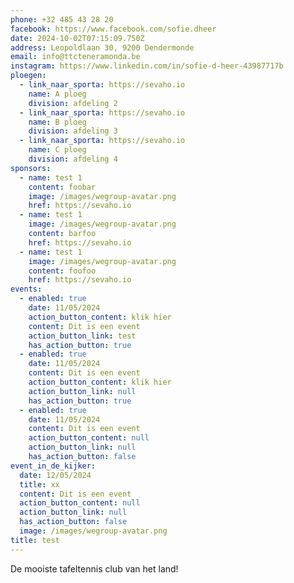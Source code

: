```yaml
---
phone: +32 485 43 28 20
facebook: https://www.facebook.com/sofie.dheer
date: 2024-10-02T07:15:09.750Z
address: Leopoldlaan 30, 9200 Dendermonde
email: info@ttcteneramonda.be
instagram: https://www.linkedin.com/in/sofie-d-heer-43987717b
ploegen:
  - link_naar_sporta: https://sevaho.io
    name: A ploeg
    division: afdeling 2
  - link_naar_sporta: https://sevaho.io
    name: B ploeg
    division: afdeling 3
  - link_naar_sporta: https://sevaho.io
    name: C ploeg
    division: afdeling 4
sponsors:
  - name: test 1
    content: foobar
    image: /images/wegroup-avatar.png
    href: https://sevaho.io
  - name: test 1
    image: /images/wegroup-avatar.png
    content: barfoo
    href: https://sevaho.io
  - name: test 1
    image: /images/wegroup-avatar.png
    content: foofoo
    href: https://sevaho.io
events:
  - enabled: true
    date: 11/05/2024
    action_button_content: klik hier
    content: Dit is een event
    action_button_link: test
    has_action_button: true
  - enabled: true
    date: 11/05/2024
    content: Dit is een event
    action_button_content: klik hier
    action_button_link: null
    has_action_button: true
  - enabled: true
    date: 11/05/2024
    content: Dit is een event
    action_button_content: null
    action_button_link: null
    has_action_button: false
event_in_de_kijker:
  date: 12/05/2024
  title: xx
  content: Dit is een event
  action_button_content: null
  action_button_link: null
  has_action_button: false
  image: /images/wegroup-avatar.png
title: test
---
```


De mooiste tafeltennis club van het land!
